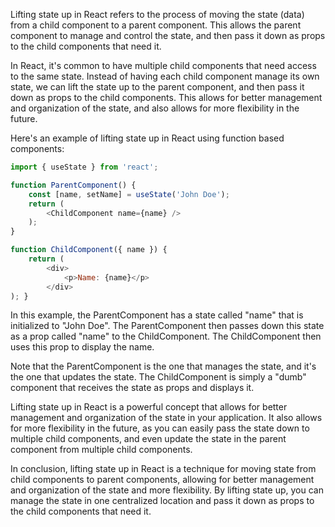 Lifting state up in React refers to the process of moving the state (data) from a child component to a parent component. This allows the parent component to manage and control the state, and then pass it down as props to the child components that need it.

In React, it's common to have multiple child components that need access to the same state. Instead of having each child component manage its own state, we can lift the state up to the parent component, and then pass it down as props to the child components. This allows for better management and organization of the state, and also allows for more flexibility in the future.

Here's an example of lifting state up in React using function based components:

```javascript
import { useState } from 'react'; 

function ParentComponent() { 
	const [name, setName] = useState('John Doe'); 
	return ( 
		<ChildComponent name={name} /> 
	); 
} 

function ChildComponent({ name }) { 
	return ( 
		<div> 
			<p>Name: {name}</p> 
		</div> 
); }
```

In this example, the ParentComponent has a state called "name" that is initialized to "John Doe". The ParentComponent then passes down this state as a prop called "name" to the ChildComponent. The ChildComponent then uses this prop to display the name.

Note that the ParentComponent is the one that manages the state, and it's the one that updates the state. The ChildComponent is simply a "dumb" component that receives the state as props and displays it.

Lifting state up in React is a powerful concept that allows for better management and organization of the state in your application. It also allows for more flexibility in the future, as you can easily pass the state down to multiple child components, and even update the state in the parent component from multiple child components.

In conclusion, lifting state up in React is a technique for moving state from child components to parent components, allowing for better management and organization of the state and more flexibility. By lifting state up, you can manage the state in one centralized location and pass it down as props to the child components that need it.